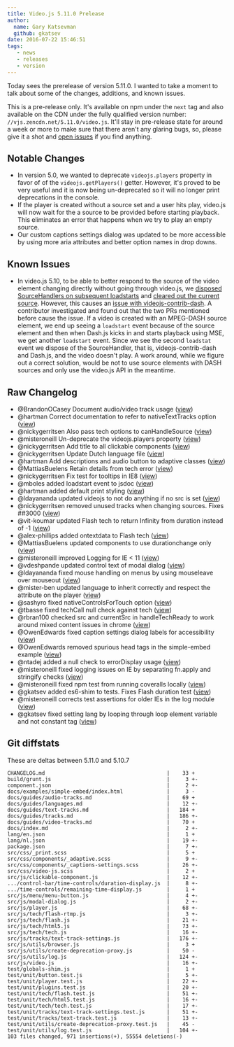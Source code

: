 ```yaml
---
title: Video.js 5.11.0 Prelease
author:
  name: Gary Katsevman
  github: gkatsev
date: 2016-07-22 15:46:51
tags:
   - news
   - releases
   - version
---
```

Today sees the prerelease of version 5.11.0. I wanted to take a moment to talk about some of the changes, additions, and known issues.

This is a pre-release only. It's available on npm under the `next` tag and also available on the CDN under the fully qualified version number: `//vjs.zencdn.net/5.11.0/video.js`. It'll stay in pre-release state for around a week or more to make sure that there aren't any glaring bugs, so, please give it a shot and [open issues](https://github.com/videojs/video.js/issues/new) if you find anything.

## Notable Changes
* In version 5.0, we wanted to deprecate `videojs.players` property in favor of of the `videojs.getPlayers()` getter. However, it's proved to be very useful and it is now being un-deprecated so it will no longer print deprecations in the console.
* If the player is created without a source set and a user hits play, video.js will now wait for the a source to be provided before starting playback. This eliminates an error that happens when we try to play an empty source.
* Our custom captions settings dialog was updated to be more accessible by using more aria attributes and better option names in drop downs.

## Known Issues
* In video.js 5.10, to be able to better respond to the source of the video element changing directly without going through video.js, we [disposed SourceHandlers on subsequent loadstarts](https://github.com/videojs/video.js/pull/3285) and [cleared out the current source](https://github.com/videojs/video.js/pull/3314). However, this causes an [issue with videojs-contrib-dash](https://github.com/videojs/video.js/issues/3428). A contributor investigated and found out that the two PRs mentioned before cause the issue. If a video is created with an MPEG-DASH source element, we end up seeing a `loadstart` event because of the source element and then when Dash.js kicks in and starts playback using MSE, we get another `loadstart` event. Since we see the second `loadstat` event we dispose of the SourceHandler, that is, videojs-contrib-dash and Dash.js, and the video doesn't play. A work around, while we figure out a correct solution, would be not to use source elements with DASH sources and only use the video.js API in the meantime.

## Raw Changelog
* @BrandonOCasey Document audio/video track usage ([view](https://github.com/videojs/video.js/pull/3295))
* @hartman Correct documentation to refer to nativeTextTracks option ([view](https://github.com/videojs/video.js/pull/3309))
* @nickygerritsen Also pass tech options to canHandleSource ([view](https://github.com/videojs/video.js/pull/3303))
* @misteroneill Un-deprecate the videojs.players property ([view](https://github.com/videojs/video.js/pull/3299))
* @nickygerritsen Add title to all clickable components ([view](https://github.com/videojs/video.js/pull/3296))
* @nickygerritsen Update Dutch language file ([view](https://github.com/videojs/video.js/pull/3297))
* @hartman Add descriptions and audio button to adaptive classes ([view](https://github.com/videojs/video.js/pull/3312))
* @MattiasBuelens Retain details from tech error ([view](https://github.com/videojs/video.js/pull/3313))
* @nickygerritsen Fix test for tooltips in IE8 ([view](https://github.com/videojs/video.js/pull/3327))
* @mboles added loadstart event to jsdoc ([view](https://github.com/videojs/video.js/pull/3370))
* @hartman added default print styling ([view](https://github.com/videojs/video.js/pull/3304))
* @ldayananda updated videojs to not do anything if no src is set ([view](https://github.com/videojs/video.js/pull/3378))
* @nickygerritsen removed unused tracks when changing sources. Fixes ##3000 ([view](https://github.com/videojs/video.js/pull/3002))
* @vit-koumar updated Flash tech to return Infinity from duration instead of -1 ([view](https://github.com/videojs/video.js/pull/3128))
* @alex-phillips added ontextdata to Flash tech ([view](https://github.com/videojs/video.js/pull/2748))
* @MattiasBuelens updated components to use durationchange only ([view](https://github.com/videojs/video.js/pull/3349))
* @misteroneill improved Logging for IE < 11 ([view](https://github.com/videojs/video.js/pull/3356))
* @vdeshpande updated control text of modal dialog ([view](https://github.com/videojs/video.js/pull/3400))
* @ldayananda fixed mouse handling on menus by using mouseleave over mouseout ([view](https://github.com/videojs/video.js/pull/3404))
* @mister-ben updated language to inherit correctly and respect the attribute on the player ([view](https://github.com/videojs/video.js/pull/3426))
* @sashyro fixed nativeControlsForTouch option ([view](https://github.com/videojs/video.js/pull/3410))
* @tbasse fixed techCall null check against tech ([view](https://github.com/videojs/video.js/pull/2676))
* @rbran100 checked src and currentSrc in handleTechReady to work around mixed content issues in chrome ([view](https://github.com/videojs/video.js/pull/3287))
* @OwenEdwards fixed caption settings dialog labels for accessibility ([view](https://github.com/videojs/video.js/pull/3281))
* @OwenEdwards removed spurious head tags in the simple-embed example ([view](https://github.com/videojs/video.js/pull/3438))
* @ntadej added a null check to errorDisplay usage ([view](https://github.com/videojs/video.js/pull/3440))
* @misteroneill fixed logging issues on IE by separating fn.apply and stringify checks ([view](https://github.com/videojs/video.js/pull/3444))
* @misteroneill fixed npm test from running coveralls locally ([view](https://github.com/videojs/video.js/pull/3449))
* @gkatsev added es6-shim to tests. Fixes Flash duration test ([view](https://github.com/videojs/video.js/pull/3453))
* @misteroneill corrects test assertions for older IEs in the log module ([view](https://github.com/videojs/video.js/pull/3454))
* @gkatsev fixed setting lang by looping through loop element variable and not constant tag ([view](https://github.com/videojs/video.js/pull/3455))

## Git diffstats
These are deltas between 5.11.0 and 5.10.7
```
CHANGELOG.md                                       |    33 +
build/grunt.js                                     |     3 +-
component.json                                     |     2 +-
docs/examples/simple-embed/index.html              |     3 -
docs/guides/audio-tracks.md                        |    69 +
docs/guides/languages.md                           |    12 +-
docs/guides/text-tracks.md                         |   184 +
docs/guides/tracks.md                              |   186 +-
docs/guides/video-tracks.md                        |    70 +
docs/index.md                                      |     2 +-
lang/en.json                                       |     1 +
lang/nl.json                                       |    19 +-
package.json                                       |     7 +-
src/css/_print.scss                                |     5 +
src/css/components/_adaptive.scss                  |     9 +-
src/css/components/_captions-settings.scss         |    26 +-
src/css/video-js.scss                              |     2 +
src/js/clickable-component.js                      |    12 +-
.../control-bar/time-controls/duration-display.js  |     8 +-
.../time-controls/remaining-time-display.js        |     1 +
src/js/menu/menu-button.js                         |     4 +-
src/js/modal-dialog.js                             |     2 +-
src/js/player.js                                   |    68 +-
src/js/tech/flash-rtmp.js                          |     3 +-
src/js/tech/flash.js                               |    21 +-
src/js/tech/html5.js                               |    73 +-
src/js/tech/tech.js                                |    16 +-
src/js/tracks/text-track-settings.js               |   176 +-
src/js/utils/browser.js                            |     3 +
src/js/utils/create-deprecation-proxy.js           |    50 -
src/js/utils/log.js                                |   124 +-
src/js/video.js                                    |    16 +-
test/globals-shim.js                               |     1 +
test/unit/button.test.js                           |     5 +-
test/unit/player.test.js                           |    22 +-
test/unit/plugins.test.js                          |    20 +-
test/unit/tech/flash.test.js                       |    51 +-
test/unit/tech/html5.test.js                       |    16 +-
test/unit/tech/tech.test.js                        |    17 +-
test/unit/tracks/text-track-settings.test.js       |    51 +-
test/unit/tracks/text-track.test.js                |    13 +-
test/unit/utils/create-deprecation-proxy.test.js   |    45 -
test/unit/utils/log.test.js                        |   104 +-
103 files changed, 971 insertions(+), 55554 deletions(-)
```
